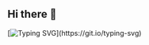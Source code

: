 ## Hi there 👋
[![Typing SVG](https://readme-typing-svg.herokuapp.com?size=22&color=00F700&lines=Hi+%F0%9F%91%8B+I'am+Rizwan+HussainWeb+&+App+Programmer+Developer;)](https://git.io/typing-svg)

<!--
**rizwee88/rizwee88** is a ✨ _special_ ✨ repository because its `README.md` (this file) appears on your GitHub profile.

Here are some ideas to get you started:

- 🔭 I’m currently working on ...
- 🌱 I’m currently learning ...
- 👯 I’m looking to collaborate on ...
- 🤔 I’m looking for help with ...
- 💬 Ask me about ...
- 📫 How to reach me: ...
- 😄 Pronouns: ...
- ⚡ Fun fact: ...
-->
